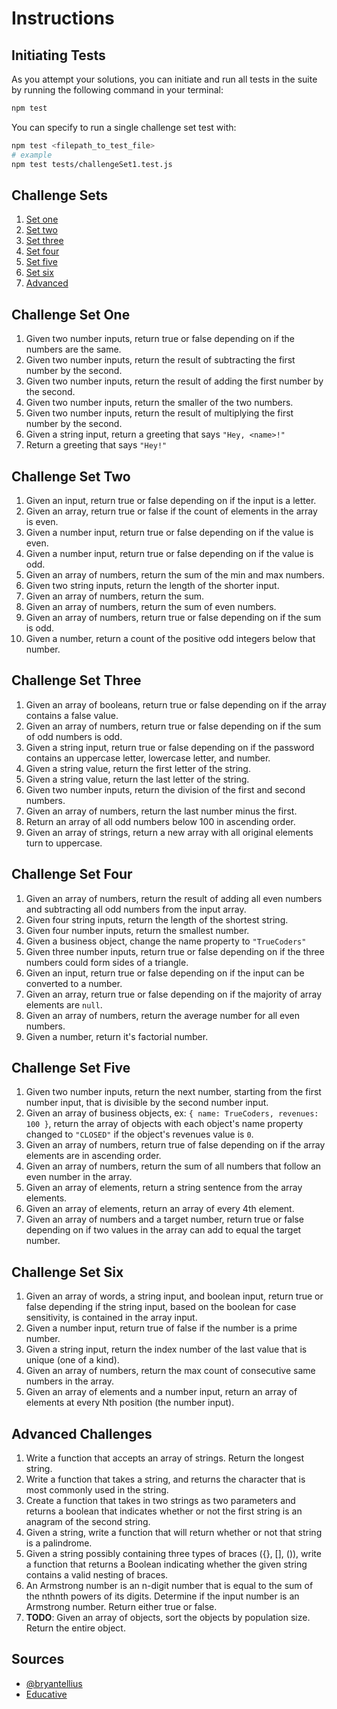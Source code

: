 # Instructions

## Initiating Tests

As you attempt your solutions, you can initiate and run all tests in the suite by running the following command in your terminal:

```sh
npm test
```

You can specify to run a single challenge set test with:

```sh
npm test <filepath_to_test_file>
# example
npm test tests/challengeSet1.test.js
```

## Challenge Sets

1. [Set one](#challenge-set-one)
1. [Set two](#challenge-set-two)
1. [Set three](#challenge-set-three)
1. [Set four](#challenge-set-four)
1. [Set five](#challenge-set-five)
1. [Set six](#challenge-set-six)
1. [Advanced](#advanced-challenges)

## Challenge Set One

1. Given two number inputs, return true or false depending on if the numbers are the same.
2. Given two number inputs, return the result of subtracting the first number by the second.
3. Given two number inputs, return the result of adding the first number by the second.
4. Given two number inputs, return the smaller of the two numbers.
5. Given two number inputs, return the result of multiplying the first number by the second.
6. Given a string input, return a greeting that says `"Hey, <name>!"`
7. Return a greeting that says `"Hey!"`

## Challenge Set Two

1. Given an input, return true or false depending on if the input is a letter.
2. Given an array, return true or false if the count of elements in the array is even.
3. Given a number input, return true or false depending on if the value is even.
4. Given a number input, return true or false depending on if the value is odd.
5. Given an array of numbers, return the sum of the min and max numbers.
6. Given two string inputs, return the length of the shorter input.
7. Given an array of numbers, return the sum.
8. Given an array of numbers, return the sum of even numbers.
9. Given an array of numbers, return true or false depending on if the sum is odd.
10. Given a number, return a count of the positive odd integers below that number.

## Challenge Set Three

1. Given an array of booleans, return true or false depending on if the array contains a false value.
2. Given an array of numbers, return true or false depending on if the sum of odd numbers is odd.
3. Given a string input, return true or false depending on if the password contains an uppercase letter, lowercase letter, and number.
4. Given a string value, return the first letter of the string.
5. Given a string value, return the last letter of the string.
6. Given two number inputs, return the division of the first and second numbers.
7. Given an array of numbers, return the last number minus the first.
8. Return an array of all odd numbers below 100 in ascending order.
9. Given an array of strings, return a new array with all original elements turn to uppercase.

## Challenge Set Four

1. Given an array of numbers, return the result of adding all even numbers and subtracting all odd numbers from the input array.
2. Given four string inputs, return the length of the shortest string.
3. Given four number inputs, return the smallest number.
4. Given a business object, change the name property to `"TrueCoders"`
5. Given three number inputs, return true or false depending on if the three numbers could form sides of a triangle.
6. Given an input, return true or false depending on if the input can be converted to a number.
7. Given an array, return true or false depending on if the majority of array elements are `null`.
8. Given an array of numbers, return the average number for all even numbers.
9. Given a number, return it's factorial number.

## Challenge Set Five

1. Given two number inputs, return the next number, starting from the first number input, that is divisible by the second number input.
2. Given an array of business objects, ex: `{ name: TrueCoders, revenues: 100 }`, return the array of objects with each object's name property changed to `"CLOSED"` if the object's revenues value is `0`.
3. Given an array of numbers, return true of false depending on if the array elements are in ascending order.
4. Given an array of numbers, return the sum of all numbers that follow an even number in the array.
5. Given an array of elements, return a string sentence from the array elements.
6. Given an array of elements, return an array of every 4th element.
7. Given an array of numbers and a target number, return true or false depending on if two values in the array can add to equal the target number.

## Challenge Set Six

1. Given an array of words, a string input, and boolean input, return true or false depending if the string input, based on the boolean for case sensitivity, is contained in the array input.
2. Given a number input, return true of false if the number is a prime number.
3. Given a string input, return the index number of the last value that is unique (one of a kind).
4. Given an array of numbers, return the max count of consecutive same numbers in the array.
5. Given an array of elements and a number input, return an array of elements at every Nth position (the number input).

## Advanced Challenges

1. Write a function that accepts an array of strings. Return the longest string.
2. Write a function that takes a string, and returns the character that is most commonly used in the string.
3. Create a function that takes in two strings as two parameters and returns a boolean that indicates whether or not the first string is an anagram of the second string.
4. Given a string, write a function that will return whether or not that string is a palindrome.
5. Given a string possibly containing three types of braces ({}, [], ()), write a function that returns a Boolean indicating whether the given string contains a valid nesting of braces.
6. An Armstrong number is an n-digit number that is equal to the sum of the nthnth powers of its digits. Determine if the input number is an Armstrong number. Return either true or false.
7. **TODO**: Given an array of objects, sort the objects by population size. Return the entire object.

## Sources

- [@bryantellius](http://github.com/bryantellius)
- [Educative](https://www.educative.io/blog/level-up-javascript-coding-challenges)
